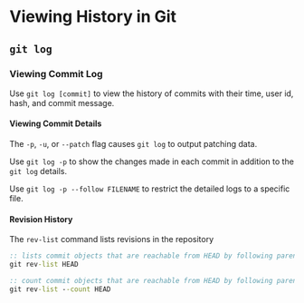 # Viewing History in Git

## `git log`

### Viewing Commit Log

Use `git log [commit]` to view the history of commits with their time, user id, hash, and commit message.

#### Viewing Commit Details

The `-p`, `-u`, or `--patch` flag causes `git log` to output patching data.

Use `git log -p` to show the changes made in each commit in addition to the `git log` details.

Use `git log -p --follow FILENAME` to restrict the detailed logs to a specific file.

#### Revision History
The `rev-list` command lists revisions in the repository

``` bat
:: lists commit objects that are reachable from HEAD by following parent links in reverse chronological order
git rev-list HEAD

:: count commit objects that are reachable from HEAD by following parent links
git rev-list --count HEAD
```